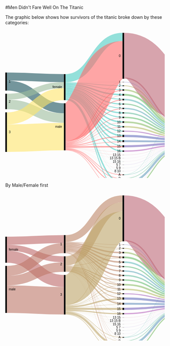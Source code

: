 #Men Didn't Fare Well On The Titanic 

The graphic below shows how survivors of the titanic broke down by these categories: 

<svg width="561" height="520" xmlns="http://www.w3.org/2000/svg"><g transform="translate(0, 10)"><g class="links" fill="none" stroke-opacity="0.6"><path d="M5,137.65087853323152C95.16666666666667,137.65087853323152,95.16666666666667,142.65087853323146,185.33333333333334,142.65087853323146" stroke-width="25.301757066462947" style="stroke: rgb(26, 83, 92);"></path><path d="M5,166.02750190985492C95.16666666666667,166.02750190985492,95.16666666666667,237.6050420168067,185.33333333333334,237.6050420168067" stroke-width="31.451489686783805" style="stroke: rgb(26, 83, 92);"></path><path d="M5,225.40106951871667C95.16666666666667,225.40106951871667,95.16666666666667,268.35370511841097,185.33333333333334,268.35370511841097" stroke-width="30.04583651642475" style="stroke: rgb(158, 191, 158);"></path><path d="M5,201.06569900687558C95.16666666666667,201.06569900687558,95.16666666666667,164.61420932009167,185.33333333333334,164.61420932009167" stroke-width="18.624904507257448" style="stroke: rgb(158, 191, 158);"></path><path d="M5,331.6883116883116C95.16666666666667,331.6883116883116,95.16666666666667,326.68831168831167,185.33333333333334,326.68831168831167" stroke-width="86.62337662337661" style="stroke: rgb(255, 230, 109);"></path><path d="M5,269.4003055767761C95.16666666666667,269.4003055767761,95.16666666666667,192.9029793735676,185.33333333333334,192.9029793735676" stroke-width="37.952635599694425" style="stroke: rgb(255, 230, 109);"></path><path d="M190.33333333333334,157.05882352941177C280.5,157.05882352941177,280.5,166.36363636363672,370.6666666666667,166.36363636363672" stroke-width="1.7570664629488157" style="stroke: rgb(78, 205, 196);"></path><path d="M190.33333333333334,142.9144385026738C280.5,142.9144385026738,280.5,12.91443850267408,370.6666666666667,12.91443850267408" stroke-width="25.828877005347593" style="stroke: rgb(78, 205, 196);"></path><path d="M190.33333333333334,181.30634071810545C280.5,181.30634071810545,280.5,280.6264323911385,370.6666666666667,280.6264323911385" stroke-width="4.2169595110771585" style="stroke: rgb(78, 205, 196);"></path><path d="M190.33333333333334,210.73720397249812C280.5,210.73720397249812,280.5,497.6279602750189,370.6666666666667,497.6279602750189" stroke-width="2.2841864018334608" style="stroke: rgb(78, 205, 196);"></path><path d="M190.33333333333334,162.5057295645531C280.5,162.5057295645531,280.5,194.62184873949602,370.6666666666667,194.62184873949602" stroke-width="4.5683728036669216" style="stroke: rgb(78, 205, 196);"></path><path d="M190.33333333333334,177.7922077922078C280.5,177.7922077922078,280.5,265.53093964858704,370.6666666666667,265.53093964858704" stroke-width="2.8113063407181054" style="stroke: rgb(78, 205, 196);"></path><path d="M190.33333333333334,168.83116883116884C280.5,168.83116883116884,280.5,224.11000763941965,370.6666666666667,224.11000763941965" stroke-width="3.1627196333078684" style="stroke: rgb(78, 205, 196);"></path><path d="M190.33333333333334,174.3659281894576C280.5,174.3659281894576,280.5,252.10466004583688,370.6666666666667,252.10466004583688" stroke-width="4.041252864782276" style="stroke: rgb(78, 205, 196);"></path><path d="M190.33333333333334,166.01986249045072C280.5,166.01986249045072,280.5,209.01451489686812,370.6666666666667,209.01451489686812" stroke-width="2.4598930481283423" style="stroke: rgb(78, 205, 196);"></path><path d="M190.33333333333334,171.3789152024446C280.5,171.3789152024446,280.5,237.00916730328524,370.6666666666667,237.00916730328524" stroke-width="1.9327731092436975" style="stroke: rgb(78, 205, 196);"></path><path d="M190.33333333333334,159.07944996180288C280.5,159.07944996180288,280.5,178.9113827349124,370.6666666666667,178.9113827349124" stroke-width="2.2841864018334608" style="stroke: rgb(78, 205, 196);"></path><path d="M190.33333333333334,184.99618029029796C280.5,184.99618029029796,280.5,295.19480519480544,370.6666666666667,295.19480519480544" stroke-width="3.1627196333078684" style="stroke: rgb(78, 205, 196);"></path><path d="M190.33333333333334,196.15355233002293C280.5,196.15355233002293,280.5,340.3934300993125,370.6666666666667,340.3934300993125" stroke-width="4.39266615737204" style="stroke: rgb(78, 205, 196);"></path><path d="M190.33333333333334,156.00458365164246C280.5,156.00458365164246,280.5,154.78227654698276,370.6666666666667,154.78227654698276" stroke-width="0.35141329258976317" style="stroke: rgb(78, 205, 196);"></path><path d="M190.33333333333334,204.58747135217726C280.5,204.58747135217726,280.5,415.3284950343771,370.6666666666667,415.3284950343771" stroke-width="0.17570664629488159" style="stroke: rgb(78, 205, 196);"></path><path d="M190.33333333333334,204.76317799847214C280.5,204.76317799847214,280.5,435.85561497326177,370.6666666666667,435.85561497326177" stroke-width="0.17570664629488159" style="stroke: rgb(78, 205, 196);"></path><path d="M190.33333333333334,191.76088617265088C280.5,191.76088617265088,280.5,323.54087089381215,370.6666666666667,323.54087089381215" stroke-width="4.39266615737204" style="stroke: rgb(78, 205, 196);"></path><path d="M190.33333333333334,188.07104660045837C280.5,188.07104660045837,280.5,309.49961802903,370.6666666666667,309.49961802903" stroke-width="2.987012987012987" style="stroke: rgb(78, 205, 196);"></path><path d="M190.33333333333334,202.47899159663868C280.5,202.47899159663868,280.5,372.3414820473642,370.6666666666667,372.3414820473642" stroke-width="3.6898395721925135" style="stroke: rgb(78, 205, 196);"></path><path d="M190.33333333333334,205.02673796791447C280.5,205.02673796791447,280.5,446.1191749427041,370.6666666666667,446.1191749427041" stroke-width="0.35141329258976317" style="stroke: rgb(78, 205, 196);"></path><path d="M190.33333333333334,207.31092436974794C280.5,207.31092436974794,280.5,471.56608097784544,370.6666666666667,471.56608097784544" stroke-width="4.2169595110771585" style="stroke: rgb(78, 205, 196);"></path><path d="M190.33333333333334,199.49197860962568C280.5,199.49197860962568,280.5,355.13750954927406,370.6666666666667,355.13750954927406" stroke-width="2.2841864018334608" style="stroke: rgb(78, 205, 196);"></path><path d="M190.33333333333334,209.50725744843396C280.5,209.50725744843396,280.5,486.2223071046598,370.6666666666667,486.2223071046598" stroke-width="0.17570664629488159" style="stroke: rgb(78, 205, 196);"></path><path d="M190.33333333333334,204.41176470588238C280.5,204.41176470588238,280.5,405.15278838808223,370.6666666666667,405.15278838808223" stroke-width="0.17570664629488159" style="stroke: rgb(78, 205, 196);"></path><path d="M190.33333333333334,352.69289533995413C280.5,352.69289533995413,280.5,297.39113827349144,370.6666666666667,297.39113827349144" stroke-width="1.2299465240641712" style="stroke: rgb(255, 107, 107);"></path><path d="M190.33333333333334,281.26814362108473C280.5,281.26814362108473,280.5,85.21772345301785,370.6666666666667,85.21772345301785" stroke-width="118.77769289533995" style="stroke: rgb(255, 107, 107);"></path><path d="M190.33333333333334,342.8533231474408C280.5,342.8533231474408,280.5,181.19556913674586,370.6666666666667,181.19556913674586" stroke-width="2.2841864018334608" style="stroke: rgb(255, 107, 107);"></path><path d="M190.33333333333334,365.3437738731857C280.5,365.3437738731857,280.5,458.6669213139799,370.6666666666667,458.6669213139799" stroke-width="1.5813598166539342" style="stroke: rgb(255, 107, 107);"></path><path d="M190.33333333333334,363.7624140565317C280.5,363.7624140565317,280.5,447.08556149732595,370.6666666666667,447.08556149732595" stroke-width="1.5813598166539342" style="stroke: rgb(255, 107, 107);"></path><path d="M190.33333333333334,346.01604278074865C280.5,346.01604278074865,280.5,211.38655462184903,370.6666666666667,211.38655462184903" stroke-width="2.2841864018334608" style="stroke: rgb(255, 107, 107);"></path><path d="M190.33333333333334,348.5637891520244C280.5,348.5637891520244,280.5,239.02979373567638,370.6666666666667,239.02979373567638" stroke-width="2.1084797555385792" style="stroke: rgb(255, 107, 107);"></path><path d="M190.33333333333334,369.38502673796796C280.5,369.38502673796796,280.5,499.3850267379677,370.6666666666667,499.3850267379677" stroke-width="1.2299465240641712" style="stroke: rgb(255, 107, 107);"></path><path d="M190.33333333333334,350.40870893812064C280.5,350.40870893812064,280.5,267.72727272727303,370.6666666666667,267.72727272727303" stroke-width="1.5813598166539342" style="stroke: rgb(255, 107, 107);"></path><path d="M190.33333333333334,344.4346829640947C280.5,344.4346829640947,280.5,197.3453017570667,370.6666666666667,197.3453017570667" stroke-width="0.8785332314744079" style="stroke: rgb(255, 107, 107);"></path><path d="M190.33333333333334,367.36440030557685C280.5,367.36440030557685,280.5,474.90450725744824,370.6666666666667,474.90450725744824" stroke-width="2.4598930481283423" style="stroke: rgb(255, 107, 107);"></path><path d="M190.33333333333334,362.8838808250573C280.5,362.8838808250573,280.5,425.6799083269669,370.6666666666667,425.6799083269669" stroke-width="0.17570664629488159" style="stroke: rgb(255, 107, 107);"></path><path d="M190.33333333333334,354.8892284186402C280.5,354.8892284186402,280.5,326.9671504965624,370.6666666666667,326.9671504965624" stroke-width="2.4598930481283423" style="stroke: rgb(255, 107, 107);"></path><path d="M190.33333333333334,340.92055003819706C280.5,340.92055003819706,280.5,155.22154316271997,370.6666666666667,155.22154316271997" stroke-width="0.5271199388846448" style="stroke: rgb(255, 107, 107);"></path><path d="M190.33333333333334,359.63330786860195C280.5,359.63330786860195,280.5,358.3880825057293,370.6666666666667,358.3880825057293" stroke-width="4.2169595110771585" style="stroke: rgb(255, 107, 107);"></path><path d="M190.33333333333334,356.82200152788386C280.5,356.82200152788386,280.5,343.2925897631781,370.6666666666667,343.2925897631781" stroke-width="1.4056531703590527" style="stroke: rgb(255, 107, 107);"></path><path d="M190.33333333333334,347.3338426279602C280.5,347.3338426279602,280.5,225.86707410236846,370.6666666666667,225.86707410236846" stroke-width="0.35141329258976317" style="stroke: rgb(255, 107, 107);"></path><path d="M190.33333333333334,362.7081741787624C280.5,362.7081741787624,280.5,415.504201680672,370.6666666666667,415.504201680672" stroke-width="0.17570664629488159" style="stroke: rgb(255, 107, 107);"></path><path d="M190.33333333333334,351.63865546218483C280.5,351.63865546218483,280.5,283.17417876241433,370.6666666666667,283.17417876241433" stroke-width="0.8785332314744079" style="stroke: rgb(255, 107, 107);"></path><path d="M190.33333333333334,353.4835752482811C280.5,353.4835752482811,280.5,311.16883116883133,370.6666666666667,311.16883116883133" stroke-width="0.35141329258976317" style="stroke: rgb(255, 107, 107);"></path><path d="M190.33333333333334,341.4476699770817C280.5,341.4476699770817,280.5,167.50572956455343,370.6666666666667,167.50572956455343" stroke-width="0.5271199388846448" style="stroke: rgb(255, 107, 107);"></path><path d="M190.33333333333334,362.53246753246754C280.5,362.53246753246754,280.5,394.97708174178734,370.6666666666667,394.97708174178734" stroke-width="0.17570664629488159" style="stroke: rgb(255, 107, 107);"></path><path d="M190.33333333333334,368.6822001527884C280.5,368.6822001527884,280.5,486.3980137509547,370.6666666666667,486.3980137509547" stroke-width="0.17570664629488159" style="stroke: rgb(255, 107, 107);"></path><path d="M190.33333333333334,361.91749427043544C280.5,361.91749427043544,280.5,374.3621084797553,370.6666666666667,374.3621084797553" stroke-width="0.35141329258976317" style="stroke: rgb(255, 107, 107);"></path><path d="M190.33333333333334,362.2689075630252C280.5,362.2689075630252,280.5,384.713521772345,370.6666666666667,384.713521772345" stroke-width="0.35141329258976317" style="stroke: rgb(255, 107, 107);"></path><path d="M375.6666666666667,166.627196333079C465.83333333333337,166.627196333079,465.83333333333337,288.2085561497326,556,288.2085561497326" stroke-width="2.2841864018334608" style="stroke: rgb(191, 181, 105);"></path><path d="M375.6666666666667,295.8097784568375C465.83333333333337,295.8097784568375,465.83333333333337,327.3911382734912,556,327.3911382734912" stroke-width="4.39266615737204" style="stroke: rgb(186, 191, 105);"></path><path d="M375.6666666666667,70.28265851795292C465.83333333333337,70.28265851795292,465.83333333333337,200.28265851795265,556,200.28265851795265" stroke-width="140.56531703590528" style="stroke: rgb(191, 105, 120);"></path><path d="M375.6666666666667,142.5859434682967C465.83333333333337,142.5859434682967,465.83333333333337,284.16730328495026,556,284.16730328495026" stroke-width="4.041252864782276" style="stroke: rgb(191, 105, 120);"></path><path d="M375.6666666666667,180.05347593582914C465.83333333333337,180.05347593582914,465.83333333333337,291.63483575248273,556,291.63483575248273" stroke-width="4.5683728036669216" style="stroke: rgb(155, 191, 105);"></path><path d="M375.6666666666667,281.0656990068757C465.83333333333337,281.0656990068757,465.83333333333337,322.6470588235294,556,322.6470588235294" stroke-width="5.095492742551566" style="stroke: rgb(140, 191, 105);"></path><path d="M375.6666666666667,498.33078686019843C465.83333333333337,498.33078686019843,465.83333333333337,368.3307868601987,556,368.3307868601987" stroke-width="3.33842627960275" style="stroke: rgb(125, 191, 105);"></path><path d="M375.6666666666667,496.5737203972496C465.83333333333337,496.5737203972496,465.83333333333337,272.0588235294118,556,272.0588235294118" stroke-width="0.17570664629488159" style="stroke: rgb(125, 191, 105);"></path><path d="M375.6666666666667,195.06111535523323C465.83333333333337,195.06111535523323,465.83333333333337,296.6424751718869,556,296.6424751718869" stroke-width="5.446906035141329" style="stroke: rgb(110, 191, 105);"></path><path d="M375.6666666666667,266.32161955691396C465.83333333333337,266.32161955691396,465.83333333333337,317.9029793735676,556,317.9029793735676" stroke-width="4.39266615737204" style="stroke: rgb(105, 191, 115);"></path><path d="M375.6666666666667,224.28571428571453C465.83333333333337,224.28571428571453,465.83333333333337,305.86707410236824,556,305.86707410236824" stroke-width="3.5141329258976315" style="stroke: rgb(105, 191, 130);"></path><path d="M375.6666666666667,458.75477463712735C465.83333333333337,458.75477463712735,465.83333333333337,359.1061879297174,556,359.1061879297174" stroke-width="1.4056531703590527" style="stroke: rgb(105, 191, 145);"></path><path d="M375.6666666666667,457.9640947288004C465.83333333333337,457.9640947288004,465.83333333333337,271.70741023682206,556,271.70741023682206" stroke-width="0.17570664629488159" style="stroke: rgb(105, 191, 145);"></path><path d="M375.6666666666667,252.10466004583688C465.83333333333337,252.10466004583688,465.83333333333337,313.6860198624904,556,313.6860198624904" stroke-width="4.041252864782276" style="stroke: rgb(105, 191, 161);"></path><path d="M375.6666666666667,446.294881588999C465.83333333333337,446.294881588999,465.83333333333337,271.26814362108485,556,271.26814362108485" stroke-width="0.7028265851795263" style="stroke: rgb(105, 191, 176);"></path><path d="M375.6666666666667,447.26126814362084C465.83333333333337,447.26126814362084,465.83333333333337,357.7883880825058,556,357.7883880825058" stroke-width="1.2299465240641712" style="stroke: rgb(105, 191, 176);"></path><path d="M375.6666666666667,210.15660809778487C465.83333333333337,210.15660809778487,465.83333333333337,301.73796791443846,556,301.73796791443846" stroke-width="4.744079449961803" style="stroke: rgb(105, 191, 191);"></path><path d="M375.6666666666667,238.06340718105454C465.83333333333337,238.06340718105454,465.83333333333337,309.64476699770813,556,309.64476699770813" stroke-width="4.041252864782276" style="stroke: rgb(105, 176, 191);"></path><path d="M375.6666666666667,472.8838808250571C465.83333333333337,472.8838808250571,465.83333333333337,363.05958747135224,556,363.05958747135224" stroke-width="6.501145912910618" style="stroke: rgb(105, 161, 191);"></path><path d="M375.6666666666667,469.54545454545433C465.83333333333337,469.54545454545433,465.83333333333337,271.88311688311694,556,271.88311688311694" stroke-width="0.17570664629488159" style="stroke: rgb(105, 161, 191);"></path><path d="M375.6666666666667,341.1841100076395C465.83333333333337,341.1841100076395,465.83333333333337,342.4140565317036,556,342.4140565317036" stroke-width="5.622612681436211" style="stroke: rgb(105, 145, 191);"></path><path d="M375.6666666666667,338.28495034377397C465.83333333333337,338.28495034377397,465.83333333333337,270.82887700534764,556,270.82887700534764" stroke-width="0.17570664629488159" style="stroke: rgb(105, 145, 191);"></path><path d="M375.6666666666667,425.6799083269669C465.83333333333337,425.6799083269669,465.83333333333337,356.90985485103135,556,356.90985485103135" stroke-width="0.17570664629488159" style="stroke: rgb(105, 130, 191);"></path><path d="M375.6666666666667,324.77081741787634C465.83333333333337,324.77081741787634,465.83333333333337,336.1764705882353,556,336.1764705882353" stroke-width="6.8525592055003814" style="stroke: rgb(105, 115, 191);"></path><path d="M375.6666666666667,155.04583651642508C465.83333333333337,155.04583651642508,465.83333333333337,286.62719633307864,556,286.62719633307864" stroke-width="0.8785332314744079" style="stroke: rgb(110, 105, 191);"></path><path d="M375.6666666666667,357.2459893048126C465.83333333333337,357.2459893048126,465.83333333333337,348.475935828877,556,348.475935828877" stroke-width="6.501145912910618" style="stroke: rgb(125, 105, 191);"></path><path d="M375.6666666666667,415.41634835752456C465.83333333333337,415.41634835752456,465.83333333333337,356.64629488158903,556,356.64629488158903" stroke-width="0.35141329258976317" style="stroke: rgb(140, 105, 191);"></path><path d="M375.6666666666667,435.85561497326177C465.83333333333337,435.85561497326177,465.83333333333337,357.08556149732624,556,357.08556149732624" stroke-width="0.17570664629488159" style="stroke: rgb(155, 105, 191);"></path><path d="M375.6666666666667,309.7631779984723C465.83333333333337,309.7631779984723,465.83333333333337,331.1688311688312,556,331.1688311688312" stroke-width="3.1627196333078684" style="stroke: rgb(171, 105, 191);"></path><path d="M375.6666666666667,308.0939648586709C465.83333333333337,308.0939648586709,465.83333333333337,270.65317035905275,556,270.65317035905275" stroke-width="0.17570664629488159" style="stroke: rgb(171, 105, 191);"></path><path d="M375.6666666666667,372.517188693659C465.83333333333337,372.517188693659,465.83333333333337,353.74713521772344,556,353.74713521772344" stroke-width="4.041252864782276" style="stroke: rgb(186, 105, 191);"></path><path d="M375.6666666666667,394.97708174178734C465.83333333333337,394.97708174178734,465.83333333333337,356.2070282658518,556,356.2070282658518" stroke-width="0.17570664629488159" style="stroke: rgb(191, 105, 181);"></path><path d="M375.6666666666667,486.31016042780726C465.83333333333337,486.31016042780726,465.83333333333337,366.48586707410243,556,366.48586707410243" stroke-width="0.35141329258976317" style="stroke: rgb(191, 105, 166);"></path><path d="M375.6666666666667,405.15278838808223C465.83333333333337,405.15278838808223,465.83333333333337,356.3827349121467,556,356.3827349121467" stroke-width="0.17570664629488159" style="stroke: rgb(191, 105, 150);"></path><path d="M375.6666666666667,384.713521772345C465.83333333333337,384.713521772345,465.83333333333337,355.9434682964095,556,355.9434682964095" stroke-width="0.35141329258976317" style="stroke: rgb(191, 105, 135);"></path></g><g class="nodes" font-family="Arial, Helvetica" font-size="10"><g><rect x="370.6666666666667" y="2.8421709430404007e-13" height="144.6065699006876" width="5" fill="#000"></rect><text x="364.6666666666667" y="72.30328495034408" dy="0.35em" text-anchor="end">0</text></g><g><rect x="370.6666666666667" y="154.60656990068787" height="0.878533231474421" width="5" fill="#000"></rect><text x="364.6666666666667" y="155.04583651642508" dy="0.35em" text-anchor="end">1</text></g><g><rect x="370.6666666666667" y="278.51795263559995" height="5.095492742551528" width="5" fill="#000"></rect><text x="364.6666666666667" y="281.0656990068757" dy="0.35em" text-anchor="end">10</text></g><g><rect x="370.6666666666667" y="293.6134453781515" height="4.392666157371991" width="5" fill="#000"></rect><text x="364.6666666666667" y="295.8097784568375" dy="0.35em" text-anchor="end">11</text></g><g><rect x="370.6666666666667" y="308.0061115355235" height="3.338426279602686" width="5" fill="#000"></rect><text x="364.6666666666667" y="309.6753246753248" dy="0.35em" text-anchor="end">12</text></g><g><rect x="370.6666666666667" y="321.34453781512616" height="6.85255920550037" width="5" fill="#000"></rect><text x="364.6666666666667" y="324.77081741787634" dy="0.35em" text-anchor="end">13</text></g><g><rect x="370.6666666666667" y="384.53781512605013" height="0.3514132925897684" width="5" fill="#000"></rect><text x="364.6666666666667" y="384.713521772345" dy="0.35em" text-anchor="end">13 15</text></g><g><rect x="370.6666666666667" y="394.8892284186399" height="0.1757066462948842" width="5" fill="#000"></rect><text x="364.6666666666667" y="394.97708174178734" dy="0.35em" text-anchor="end">13 15 B</text></g><g><rect x="370.6666666666667" y="338.19709702062653" height="5.7983193277307805" width="5" fill="#000"></rect><text x="364.6666666666667" y="341.0962566844919" dy="0.35em" text-anchor="end">14</text></g><g><rect x="370.6666666666667" y="353.9954163483573" height="6.5011459129106015" width="5" fill="#000"></rect><text x="364.6666666666667" y="357.2459893048126" dy="0.35em" text-anchor="end">15</text></g><g><rect x="370.6666666666667" y="405.0649350649348" height="0.1757066462948842" width="5" fill="#000"></rect><text x="364.6666666666667" y="405.15278838808223" dy="0.35em" text-anchor="end">15 16</text></g><g><rect x="370.6666666666667" y="370.4965622612679" height="4.041252864782223" width="5" fill="#000"></rect><text x="364.6666666666667" y="372.517188693659" dy="0.35em" text-anchor="end">16</text></g><g><rect x="370.6666666666667" y="165.4851031321623" height="2.284186401833381" width="5" fill="#000"></rect><text x="364.6666666666667" y="166.62719633307898" dy="0.35em" text-anchor="end">2</text></g><g><rect x="370.6666666666667" y="177.76928953399567" height="4.568372803666875" width="5" fill="#000"></rect><text x="364.6666666666667" y="180.0534759358291" dy="0.35em" text-anchor="end">3</text></g><g><rect x="370.6666666666667" y="192.33766233766255" height="5.44690603514141" width="5" fill="#000"></rect><text x="364.6666666666667" y="195.06111535523326" dy="0.35em" text-anchor="end">4</text></g><g><rect x="370.6666666666667" y="207.78456837280396" height="4.74407944996176" width="5" fill="#000"></rect><text x="364.6666666666667" y="210.15660809778484" dy="0.35em" text-anchor="end">5</text></g><g><rect x="370.6666666666667" y="415.24064171122967" height="0.3514132925897684" width="5" fill="#000"></rect><text x="364.6666666666667" y="415.41634835752456" dy="0.35em" text-anchor="end">5 7</text></g><g><rect x="370.6666666666667" y="425.59205500381944" height="0.1757066462948842" width="5" fill="#000"></rect><text x="364.6666666666667" y="425.6799083269669" dy="0.35em" text-anchor="end">5 9</text></g><g><rect x="370.6666666666667" y="222.52864782276572" height="3.514132925897684" width="5" fill="#000"></rect><text x="364.6666666666667" y="224.28571428571456" dy="0.35em" text-anchor="end">6</text></g><g><rect x="370.6666666666667" y="236.0427807486634" height="4.0412528647823365" width="5" fill="#000"></rect><text x="364.6666666666667" y="238.06340718105457" dy="0.35em" text-anchor="end">7</text></g><g><rect x="370.6666666666667" y="250.08403361344574" height="4.041252864782223" width="5" fill="#000"></rect><text x="364.6666666666667" y="252.10466004583685" dy="0.35em" text-anchor="end">8</text></g><g><rect x="370.6666666666667" y="435.7677616501143" height="0.1757066462948842" width="5" fill="#000"></rect><text x="364.6666666666667" y="435.85561497326177" dy="0.35em" text-anchor="end">8 10</text></g><g><rect x="370.6666666666667" y="264.12528647822796" height="4.392666157371991" width="5" fill="#000"></rect><text x="364.6666666666667" y="266.32161955691396" dy="0.35em" text-anchor="end">9</text></g><g><rect x="370.6666666666667" y="445.9434682964092" height="1.9327731092437261" width="5" fill="#000"></rect><text x="364.6666666666667" y="446.90985485103107" dy="0.35em" text-anchor="end">A</text></g><g><rect x="370.6666666666667" y="457.87624140565293" height="1.5813598166539578" width="5" fill="#000"></rect><text x="364.6666666666667" y="458.6669213139799" dy="0.35em" text-anchor="end">B</text></g><g><rect x="370.6666666666667" y="469.4576012223069" height="6.676852559205486" width="5" fill="#000"></rect><text x="364.6666666666667" y="472.79602750190963" dy="0.35em" text-anchor="end">C</text></g><g><rect x="370.6666666666667" y="486.1344537815124" height="0.3514132925897684" width="5" fill="#000"></rect><text x="364.6666666666667" y="486.31016042780726" dy="0.35em" text-anchor="end">C D</text></g><g><rect x="370.6666666666667" y="496.48586707410215" height="3.51413292589757" width="5" fill="#000"></rect><text x="364.6666666666667" y="498.24293353705093" dy="0.35em" text-anchor="end">D</text></g><g><rect x="0" y="125.00000000000006" height="56.7532467532468" width="5" fill="#000"></rect><text x="11" y="153.37662337662346" dy="0.35em" text-anchor="start">1</text></g><g><rect x="0" y="191.75324675324686" height="48.67074102368201" width="5" fill="#000"></rect><text x="11" y="216.08861726508786" dy="0.35em" text-anchor="start">2</text></g><g><rect x="0" y="250.42398777692887" height="124.57601222307105" width="5" fill="#000"></rect><text x="11" y="312.7119938884644" dy="0.35em" text-anchor="start">3</text></g><g><rect x="185.33333333333334" y="130" height="81.87929717341478" width="5" fill="#000"></rect><text x="179.33333333333334" y="170.9396485867074" dy="0.35em" text-anchor="end">female</text></g><g><rect x="185.33333333333334" y="221.87929717341478" height="148.12070282658522" width="5" fill="#000"></rect><text x="179.33333333333334" y="295.9396485867074" dy="0.35em" text-anchor="end">male</text></g><g><rect x="556" y="130" height="142.14667685255918" width="5" fill="#000"></rect><text x="550" y="201.07333842627958" dy="0.35em" text-anchor="end">no</text></g><g><rect x="556" y="282.14667685255915" height="87.85332314744085" width="5" fill="#000"></rect><text x="550" y="326.0733384262796" dy="0.35em" text-anchor="end">yes</text></g></g></g></svg>

By Male/Female first

<svg width="561" height="520" xmlns="http://www.w3.org/2000/svg"><g transform="translate(0, 10)"><g class="links" fill="none" stroke-opacity="0.6"><path d="M5,142.65087853323146C95.16666666666667,142.65087853323146,95.16666666666667,137.6508785332316,185.33333333333334,137.6508785332316" stroke-width="25.301757066462947" style="stroke: rgb(191, 105, 105);"></path><path d="M5,164.61420932009167C95.16666666666667,164.61420932009167,95.16666666666667,201.06569900687555,185.33333333333334,201.06569900687555" stroke-width="18.624904507257448" style="stroke: rgb(191, 105, 105);"></path><path d="M5,192.9029793735676C95.16666666666667,192.9029793735676,95.16666666666667,269.4003055767762,185.33333333333334,269.4003055767762" stroke-width="37.952635599694425" style="stroke: rgb(191, 105, 105);"></path><path d="M5,237.6050420168068C95.16666666666667,237.6050420168068,95.16666666666667,166.027501909855,185.33333333333334,166.027501909855" stroke-width="31.451489686783805" style="stroke: rgb(191, 120, 105);"></path><path d="M5,268.3537051184111C95.16666666666667,268.3537051184111,95.16666666666667,225.40106951871664,185.33333333333334,225.40106951871664" stroke-width="30.04583651642475" style="stroke: rgb(191, 120, 105);"></path><path d="M5,326.6883116883118C95.16666666666667,326.6883116883118,95.16666666666667,331.6883116883117,185.33333333333334,331.6883116883117" stroke-width="86.62337662337661" style="stroke: rgb(191, 120, 105);"></path><path d="M190.33333333333334,147.92971734148222C280.5,147.92971734148222,280.5,166.10007639419396,370.6666666666667,166.10007639419396" stroke-width="1.2299465240641712" style="stroke: rgb(191, 135, 105);"></path><path d="M190.33333333333334,176.3063407181056C280.5,176.3063407181056,280.5,294.1405653170358,370.6666666666667,294.1405653170358" stroke-width="1.0542398777692896" style="stroke: rgb(191, 135, 105);"></path><path d="M190.33333333333334,135.7181054239879C280.5,135.7181054239879,280.5,10.718105423987605,370.6666666666667,10.718105423987605" stroke-width="21.436210847975552" style="stroke: rgb(191, 135, 105);"></path><path d="M190.33333333333334,150.82887700534775C280.5,150.82887700534775,280.5,180.05347593582883,370.6666666666667,180.05347593582883" stroke-width="4.5683728036669216" style="stroke: rgb(191, 135, 105);"></path><path d="M190.33333333333334,175.07639419404143C280.5,175.07639419404143,280.5,279.22077922077904,370.6666666666667,279.22077922077904" stroke-width="1.4056531703590527" style="stroke: rgb(191, 135, 105);"></path><path d="M190.33333333333334,180.96256684492C280.5,180.96256684492,280.5,497.2765469824294,370.6666666666667,497.2765469824294" stroke-width="1.5813598166539342" style="stroke: rgb(191, 135, 105);"></path><path d="M190.33333333333334,155.2215431627198C280.5,155.2215431627198,280.5,194.44614209320082,370.6666666666667,194.44614209320082" stroke-width="4.2169595110771585" style="stroke: rgb(191, 135, 105);"></path><path d="M190.33333333333334,173.84644766997727C280.5,173.84644766997727,280.5,264.65240641711216,370.6666666666667,264.65240641711216" stroke-width="1.0542398777692896" style="stroke: rgb(191, 135, 105);"></path><path d="M190.33333333333334,163.74331550802157C280.5,163.74331550802157,280.5,224.19786096256666,370.6666666666667,224.19786096256666" stroke-width="3.33842627960275" style="stroke: rgb(191, 135, 105);"></path><path d="M190.33333333333334,179.55691367456092C280.5,179.55691367456092,280.5,458.13980137509554,370.6666666666667,458.13980137509554" stroke-width="0.5271199388846448" style="stroke: rgb(191, 135, 105);"></path><path d="M190.33333333333334,171.29870129870147C280.5,171.29870129870147,280.5,252.10466004583645,370.6666666666667,252.10466004583645" stroke-width="4.041252864782276" style="stroke: rgb(191, 135, 105);"></path><path d="M190.33333333333334,179.02979373567626C280.5,179.02979373567626,280.5,446.2070282658518,370.6666666666667,446.2070282658518" stroke-width="0.5271199388846448" style="stroke: rgb(191, 135, 105);"></path><path d="M190.33333333333334,159.7020626432393C280.5,159.7020626432393,280.5,210.15660809778444,370.6666666666667,210.15660809778444" stroke-width="4.744079449961803" style="stroke: rgb(191, 135, 105);"></path><path d="M190.33333333333334,167.34530175706664C280.5,167.34530175706664,280.5,237.97555385790668,370.6666666666667,237.97555385790668" stroke-width="3.865546218487395" style="stroke: rgb(191, 135, 105);"></path><path d="M190.33333333333334,179.99618029029813C280.5,179.99618029029813,280.5,469.63330786860206,370.6666666666667,469.63330786860206" stroke-width="0.35141329258976317" style="stroke: rgb(191, 135, 105);"></path><path d="M190.33333333333334,177.4484339190223C280.5,177.4484339190223,280.5,338.6363636363636,370.6666666666667,338.6363636363636" stroke-width="0.8785332314744079" style="stroke: rgb(191, 135, 105);"></path><path d="M190.33333333333334,178.5026737967916C280.5,178.5026737967916,280.5,425.67990832696717,370.6666666666667,425.67990832696717" stroke-width="0.17570664629488159" style="stroke: rgb(191, 135, 105);"></path><path d="M190.33333333333334,176.92131398013765C280.5,176.92131398013765,280.5,321.4323911382735,370.6666666666667,321.4323911382735" stroke-width="0.17570664629488159" style="stroke: rgb(191, 135, 105);"></path><path d="M190.33333333333334,146.8754774637129C280.5,146.8754774637129,280.5,155.04583651642466,370.6666666666667,155.04583651642466" stroke-width="0.8785332314744079" style="stroke: rgb(191, 135, 105);"></path><path d="M190.33333333333334,177.97555385790696C280.5,177.97555385790696,280.5,354.0832696715049,370.6666666666667,354.0832696715049" stroke-width="0.17570664629488159" style="stroke: rgb(191, 135, 105);"></path><path d="M190.33333333333334,178.23911382734929C280.5,178.23911382734929,280.5,415.41634835752484,370.6666666666667,415.41634835752484" stroke-width="0.35141329258976317" style="stroke: rgb(191, 135, 105);"></path><path d="M190.33333333333334,178.6783804430865C280.5,178.6783804430865,280.5,435.85561497326205,370.6666666666667,435.85561497326205" stroke-width="0.17570664629488159" style="stroke: rgb(191, 135, 105);"></path><path d="M190.33333333333334,206.24904507257455C280.5,206.24904507257455,280.5,35.932009167303114,370.6666666666667,35.932009167303114" stroke-width="28.991596638655462" style="stroke: rgb(191, 150, 105);"></path><path d="M190.33333333333334,226.27960275019106C280.5,226.27960275019106,280.5,281.2414056531702,370.6666666666667,281.2414056531702" stroke-width="2.635599694423224" style="stroke: rgb(191, 150, 105);"></path><path d="M190.33333333333334,228.82734912146685C280.5,228.82734912146685,280.5,295.89763177998464,370.6666666666667,295.89763177998464" stroke-width="2.4598930481283423" style="stroke: rgb(191, 150, 105);"></path><path d="M190.33333333333334,234.0985485103133C280.5,234.0985485103133,280.5,322.57448433919024,370.6666666666667,322.57448433919024" stroke-width="2.1084797555385792" style="stroke: rgb(191, 150, 105);"></path><path d="M190.33333333333334,231.55080213903753C280.5,231.55080213903753,280.5,309.49961802902976,370.6666666666667,309.49961802902976" stroke-width="2.987012987012987" style="stroke: rgb(191, 150, 105);"></path><path d="M190.33333333333334,237.17341482047374C280.5,237.17341482047374,280.5,341.09625668449195,370.6666666666667,341.09625668449195" stroke-width="4.041252864782276" style="stroke: rgb(191, 150, 105);"></path><path d="M190.33333333333334,223.55614973262038C280.5,223.55614973262038,280.5,266.5851795263559,370.6666666666667,266.5851795263559" stroke-width="2.8113063407181054" style="stroke: rgb(191, 150, 105);"></path><path d="M190.33333333333334,239.6333078686021C280.5,239.6333078686021,280.5,370.7601222307104,370.6666666666667,370.7601222307104" stroke-width="0.5271199388846448" style="stroke: rgb(191, 150, 105);"></path><path d="M190.33333333333334,221.3598166539344C280.5,221.3598166539344,280.5,197.1695951107715,370.6666666666667,197.1695951107715" stroke-width="1.2299465240641712" style="stroke: rgb(191, 150, 105);"></path><path d="M190.33333333333334,239.28189457601232C280.5,239.28189457601232,280.5,354.2589763177998,370.6666666666667,354.2589763177998" stroke-width="0.17570664629488159" style="stroke: rgb(191, 150, 105);"></path><path d="M190.33333333333334,239.98472116119186C280.5,239.98472116119186,280.5,458.4912146676853,370.6666666666667,458.4912146676853" stroke-width="0.17570664629488159" style="stroke: rgb(191, 150, 105);"></path><path d="M190.33333333333334,240.24828113063418C280.5,240.24828113063418,280.5,498.2429335370513,370.6666666666667,498.2429335370513" stroke-width="0.35141329258976317" style="stroke: rgb(191, 150, 105);"></path><path d="M190.33333333333334,222.0626432391139C280.5,222.0626432391139,280.5,239.99618029029781,370.6666666666667,239.99618029029781" stroke-width="0.17570664629488159" style="stroke: rgb(191, 150, 105);"></path><path d="M190.33333333333334,297.5133689839572C280.5,297.5133689839572,280.5,97.51718869365911,370.6666666666667,97.51718869365911" stroke-width="94.17876241405654" style="stroke: rgb(191, 166, 105);"></path><path d="M190.33333333333334,365.1604278074867C280.5,365.1604278074867,280.5,447.1734148204737,370.6666666666667,447.1734148204737" stroke-width="1.4056531703590527" style="stroke: rgb(191, 166, 105);"></path><path d="M190.33333333333334,361.99770817417885C280.5,361.99770817417885,280.5,372.7807486631016,370.6666666666667,372.7807486631016" stroke-width="3.5141329258976315" style="stroke: rgb(191, 166, 105);"></path><path d="M190.33333333333334,357.1657754010696C280.5,357.1657754010696,280.5,357.42169595110767,370.6666666666667,357.42169595110767" stroke-width="6.149732620320855" style="stroke: rgb(191, 166, 105);"></path><path d="M190.33333333333334,369.90450725744853C280.5,369.90450725744853,280.5,472.9717341482048,370.6666666666667,472.9717341482048" stroke-width="6.325439266615737" style="stroke: rgb(191, 166, 105);"></path><path d="M190.33333333333334,347.85332314744085C280.5,347.85332314744085,280.5,297.566844919786,370.6666666666667,297.566844919786" stroke-width="0.8785332314744079" style="stroke: rgb(191, 166, 105);"></path><path d="M190.33333333333334,350.92818945760126C280.5,350.92818945760126,280.5,325.9129106187929,370.6666666666667,325.9129106187929" stroke-width="4.5683728036669216" style="stroke: rgb(191, 166, 105);"></path><path d="M190.33333333333334,374.20932009167313C280.5,374.20932009167313,280.5,499.20932009167313,370.6666666666667,499.20932009167313" stroke-width="1.5813598166539342" style="stroke: rgb(191, 166, 105);"></path><path d="M190.33333333333334,348.46829640947294C280.5,348.46829640947294,280.5,311.1688311688311,370.6666666666667,311.1688311688311" stroke-width="0.35141329258976317" style="stroke: rgb(191, 166, 105);"></path><path d="M190.33333333333334,345.12987012987014C280.5,345.12987012987014,280.5,167.24216959511068,370.6666666666667,167.24216959511068" stroke-width="1.0542398777692896" style="stroke: rgb(191, 166, 105);"></path><path d="M190.33333333333334,364.19404125286485C280.5,364.19404125286485,280.5,394.97708174178763,370.6666666666667,394.97708174178763" stroke-width="0.17570664629488159" style="stroke: rgb(191, 166, 105);"></path><path d="M190.33333333333334,346.886936592819C280.5,346.886936592819,280.5,283.08632543926643,370.6666666666667,283.08632543926643" stroke-width="1.0542398777692896" style="stroke: rgb(191, 166, 105);"></path><path d="M190.33333333333334,366.30252100840346C280.5,366.30252100840346,280.5,459.01833460656997,370.6666666666667,459.01833460656997" stroke-width="0.8785332314744079" style="stroke: rgb(191, 166, 105);"></path><path d="M190.33333333333334,373.2429335370513C280.5,373.2429335370513,280.5,486.31016042780755,370.6666666666667,486.31016042780755" stroke-width="0.35141329258976317" style="stroke: rgb(191, 166, 105);"></path><path d="M190.33333333333334,353.65164247517197C280.5,353.65164247517197,280.5,343.5561497326203,370.6666666666667,343.5561497326203" stroke-width="0.8785332314744079" style="stroke: rgb(191, 166, 105);"></path><path d="M190.33333333333334,345.74484339190224C280.5,345.74484339190224,280.5,225.95492742551548,370.6666666666667,225.95492742551548" stroke-width="0.17570664629488159" style="stroke: rgb(191, 166, 105);"></path><path d="M190.33333333333334,364.36974789915973C280.5,364.36974789915973,280.5,405.1527883880825,370.6666666666667,405.1527883880825" stroke-width="0.17570664629488159" style="stroke: rgb(191, 166, 105);"></path><path d="M190.33333333333334,346.096256684492C280.5,346.096256684492,280.5,268.25439266615723,370.6666666666667,268.25439266615723" stroke-width="0.5271199388846448" style="stroke: rgb(191, 166, 105);"></path><path d="M190.33333333333334,363.9304812834225C280.5,363.9304812834225,280.5,384.7135217723453,370.6666666666667,384.7135217723453" stroke-width="0.35141329258976317" style="stroke: rgb(191, 166, 105);"></path><path d="M375.6666666666667,166.6271963330786C465.83333333333337,166.6271963330786,465.83333333333337,288.2085561497326,556,288.2085561497326" stroke-width="2.2841864018334608" style="stroke: rgb(191, 181, 105);"></path><path d="M375.6666666666667,295.80977845683714C465.83333333333337,295.80977845683714,465.83333333333337,327.3911382734912,556,327.3911382734912" stroke-width="4.39266615737204" style="stroke: rgb(186, 191, 105);"></path><path d="M375.6666666666667,70.28265851795247C465.83333333333337,70.28265851795247,465.83333333333337,200.2826585179526,556,200.2826585179526" stroke-width="140.56531703590528" style="stroke: rgb(191, 105, 120);"></path><path d="M375.6666666666667,142.58594346829625C465.83333333333337,142.58594346829625,465.83333333333337,284.16730328495026,556,284.16730328495026" stroke-width="4.041252864782276" style="stroke: rgb(191, 105, 120);"></path><path d="M375.6666666666667,180.05347593582883C465.83333333333337,180.05347593582883,465.83333333333337,291.63483575248273,556,291.63483575248273" stroke-width="4.5683728036669216" style="stroke: rgb(155, 191, 105);"></path><path d="M375.6666666666667,281.06569900687526C465.83333333333337,281.06569900687526,465.83333333333337,322.6470588235294,556,322.6470588235294" stroke-width="5.095492742551566" style="stroke: rgb(140, 191, 105);"></path><path d="M375.6666666666667,498.3307868601987C465.83333333333337,498.3307868601987,465.83333333333337,368.3307868601987,556,368.3307868601987" stroke-width="3.33842627960275" style="stroke: rgb(125, 191, 105);"></path><path d="M375.6666666666667,496.5737203972499C465.83333333333337,496.5737203972499,465.83333333333337,272.05882352941177,556,272.05882352941177" stroke-width="0.17570664629488159" style="stroke: rgb(125, 191, 105);"></path><path d="M375.6666666666667,195.06111535523291C465.83333333333337,195.06111535523291,465.83333333333337,296.6424751718869,556,296.6424751718869" stroke-width="5.446906035141329" style="stroke: rgb(110, 191, 105);"></path><path d="M375.6666666666667,266.3216195569135C465.83333333333337,266.3216195569135,465.83333333333337,317.9029793735676,556,317.9029793735676" stroke-width="4.39266615737204" style="stroke: rgb(105, 191, 115);"></path><path d="M375.6666666666667,224.2857142857141C465.83333333333337,224.2857142857141,465.83333333333337,305.86707410236824,556,305.86707410236824" stroke-width="3.5141329258976315" style="stroke: rgb(105, 191, 130);"></path><path d="M375.6666666666667,458.75477463712764C465.83333333333337,458.75477463712764,465.83333333333337,359.1061879297174,556,359.1061879297174" stroke-width="1.4056531703590527" style="stroke: rgb(105, 191, 145);"></path><path d="M375.6666666666667,457.96409472880066C465.83333333333337,457.96409472880066,465.83333333333337,271.707410236822,556,271.707410236822" stroke-width="0.17570664629488159" style="stroke: rgb(105, 191, 145);"></path><path d="M375.6666666666667,252.10466004583645C465.83333333333337,252.10466004583645,465.83333333333337,313.6860198624904,556,313.6860198624904" stroke-width="4.041252864782276" style="stroke: rgb(105, 191, 161);"></path><path d="M375.6666666666667,446.29488158899926C465.83333333333337,446.29488158899926,465.83333333333337,271.2681436210848,556,271.2681436210848" stroke-width="0.7028265851795263" style="stroke: rgb(105, 191, 176);"></path><path d="M375.6666666666667,447.2612681436211C465.83333333333337,447.2612681436211,465.83333333333337,357.7883880825058,556,357.7883880825058" stroke-width="1.2299465240641712" style="stroke: rgb(105, 191, 176);"></path><path d="M375.6666666666667,210.15660809778444C465.83333333333337,210.15660809778444,465.83333333333337,301.73796791443846,556,301.73796791443846" stroke-width="4.744079449961803" style="stroke: rgb(105, 191, 191);"></path><path d="M375.6666666666667,238.06340718105412C465.83333333333337,238.06340718105412,465.83333333333337,309.64476699770813,556,309.64476699770813" stroke-width="4.041252864782276" style="stroke: rgb(105, 176, 191);"></path><path d="M375.6666666666667,472.88388082505736C465.83333333333337,472.88388082505736,465.83333333333337,363.05958747135224,556,363.05958747135224" stroke-width="6.501145912910618" style="stroke: rgb(105, 161, 191);"></path><path d="M375.6666666666667,469.5454545454546C465.83333333333337,469.5454545454546,465.83333333333337,271.8831168831169,556,271.8831168831169" stroke-width="0.17570664629488159" style="stroke: rgb(105, 161, 191);"></path><path d="M375.6666666666667,341.1841100076394C465.83333333333337,341.1841100076394,465.83333333333337,342.4140565317036,556,342.4140565317036" stroke-width="5.622612681436211" style="stroke: rgb(105, 145, 191);"></path><path d="M375.6666666666667,338.28495034377386C465.83333333333337,338.28495034377386,465.83333333333337,270.8288770053476,556,270.8288770053476" stroke-width="0.17570664629488159" style="stroke: rgb(105, 145, 191);"></path><path d="M375.6666666666667,425.67990832696717C465.83333333333337,425.67990832696717,465.83333333333337,356.90985485103135,556,356.90985485103135" stroke-width="0.17570664629488159" style="stroke: rgb(105, 130, 191);"></path><path d="M375.6666666666667,324.77081741787623C465.83333333333337,324.77081741787623,465.83333333333337,336.1764705882353,556,336.1764705882353" stroke-width="6.8525592055003814" style="stroke: rgb(105, 115, 191);"></path><path d="M375.6666666666667,155.04583651642466C465.83333333333337,155.04583651642466,465.83333333333337,286.62719633307864,556,286.62719633307864" stroke-width="0.8785332314744079" style="stroke: rgb(110, 105, 191);"></path><path d="M375.6666666666667,357.2459893048128C465.83333333333337,357.2459893048128,465.83333333333337,348.475935828877,556,348.475935828877" stroke-width="6.501145912910618" style="stroke: rgb(125, 105, 191);"></path><path d="M375.6666666666667,415.41634835752484C465.83333333333337,415.41634835752484,465.83333333333337,356.64629488158903,556,356.64629488158903" stroke-width="0.35141329258976317" style="stroke: rgb(140, 105, 191);"></path><path d="M375.6666666666667,435.85561497326205C465.83333333333337,435.85561497326205,465.83333333333337,357.08556149732624,556,357.08556149732624" stroke-width="0.17570664629488159" style="stroke: rgb(155, 105, 191);"></path><path d="M375.6666666666667,309.7631779984721C465.83333333333337,309.7631779984721,465.83333333333337,331.1688311688312,556,331.1688311688312" stroke-width="3.1627196333078684" style="stroke: rgb(171, 105, 191);"></path><path d="M375.6666666666667,308.0939648586707C465.83333333333337,308.0939648586707,465.83333333333337,270.6531703590527,556,270.6531703590527" stroke-width="0.17570664629488159" style="stroke: rgb(171, 105, 191);"></path><path d="M375.6666666666667,372.5171886936592C465.83333333333337,372.5171886936592,465.83333333333337,353.74713521772344,556,353.74713521772344" stroke-width="4.041252864782276" style="stroke: rgb(186, 105, 191);"></path><path d="M375.6666666666667,394.97708174178763C465.83333333333337,394.97708174178763,465.83333333333337,356.2070282658518,556,356.2070282658518" stroke-width="0.17570664629488159" style="stroke: rgb(191, 105, 181);"></path><path d="M375.6666666666667,486.31016042780755C465.83333333333337,486.31016042780755,465.83333333333337,366.48586707410243,556,366.48586707410243" stroke-width="0.35141329258976317" style="stroke: rgb(191, 105, 166);"></path><path d="M375.6666666666667,405.1527883880825C465.83333333333337,405.1527883880825,465.83333333333337,356.3827349121467,556,356.3827349121467" stroke-width="0.17570664629488159" style="stroke: rgb(191, 105, 150);"></path><path d="M375.6666666666667,384.7135217723453C465.83333333333337,384.7135217723453,465.83333333333337,355.9434682964095,556,355.9434682964095" stroke-width="0.35141329258976317" style="stroke: rgb(191, 105, 135);"></path></g><g class="nodes" font-family="Arial, Helvetica" font-size="10"><g><rect x="370.6666666666667" y="-1.7053025658242404e-13" height="144.60656990068762" width="5" fill="#000"></rect><text x="364.6666666666667" y="72.30328495034364" dy="0.35em" text-anchor="end">0</text></g><g><rect x="370.6666666666667" y="154.60656990068745" height="0.878533231474421" width="5" fill="#000"></rect><text x="364.6666666666667" y="155.04583651642466" dy="0.35em" text-anchor="end">1</text></g><g><rect x="370.6666666666667" y="278.5179526355995" height="5.095492742551642" width="5" fill="#000"></rect><text x="364.6666666666667" y="281.0656990068753" dy="0.35em" text-anchor="end">10</text></g><g><rect x="370.6666666666667" y="293.61344537815114" height="4.392666157372105" width="5" fill="#000"></rect><text x="364.6666666666667" y="295.8097784568372" dy="0.35em" text-anchor="end">11</text></g><g><rect x="370.6666666666667" y="308.00611153552325" height="3.3384262796027997" width="5" fill="#000"></rect><text x="364.6666666666667" y="309.67532467532465" dy="0.35em" text-anchor="end">12</text></g><g><rect x="370.6666666666667" y="321.34453781512605" height="6.85255920550037" width="5" fill="#000"></rect><text x="364.6666666666667" y="324.77081741787623" dy="0.35em" text-anchor="end">13</text></g><g><rect x="370.6666666666667" y="384.5378151260504" height="0.3514132925897684" width="5" fill="#000"></rect><text x="364.6666666666667" y="384.7135217723453" dy="0.35em" text-anchor="end">13 15</text></g><g><rect x="370.6666666666667" y="394.8892284186402" height="0.1757066462948842" width="5" fill="#000"></rect><text x="364.6666666666667" y="394.97708174178763" dy="0.35em" text-anchor="end">13 15 B</text></g><g><rect x="370.6666666666667" y="338.1970970206264" height="5.798319327731065" width="5" fill="#000"></rect><text x="364.6666666666667" y="341.09625668449195" dy="0.35em" text-anchor="end">14</text></g><g><rect x="370.6666666666667" y="353.9954163483575" height="6.5011459129106015" width="5" fill="#000"></rect><text x="364.6666666666667" y="357.2459893048128" dy="0.35em" text-anchor="end">15</text></g><g><rect x="370.6666666666667" y="405.06493506493507" height="0.1757066462948842" width="5" fill="#000"></rect><text x="364.6666666666667" y="405.1527883880825" dy="0.35em" text-anchor="end">15 16</text></g><g><rect x="370.6666666666667" y="370.4965622612681" height="4.0412528647823365" width="5" fill="#000"></rect><text x="364.6666666666667" y="372.51718869365925" dy="0.35em" text-anchor="end">16</text></g><g><rect x="370.6666666666667" y="165.48510313216187" height="2.2841864018334945" width="5" fill="#000"></rect><text x="364.6666666666667" y="166.62719633307861" dy="0.35em" text-anchor="end">2</text></g><g><rect x="370.6666666666667" y="177.76928953399536" height="4.568372803666875" width="5" fill="#000"></rect><text x="364.6666666666667" y="180.0534759358288" dy="0.35em" text-anchor="end">3</text></g><g><rect x="370.6666666666667" y="192.33766233766224" height="5.446906035141296" width="5" fill="#000"></rect><text x="364.6666666666667" y="195.0611153552329" dy="0.35em" text-anchor="end">4</text></g><g><rect x="370.6666666666667" y="207.78456837280353" height="4.74407944996176" width="5" fill="#000"></rect><text x="364.6666666666667" y="210.1566080977844" dy="0.35em" text-anchor="end">5</text></g><g><rect x="370.6666666666667" y="415.24064171122996" height="0.3514132925897684" width="5" fill="#000"></rect><text x="364.6666666666667" y="415.41634835752484" dy="0.35em" text-anchor="end">5 7</text></g><g><rect x="370.6666666666667" y="425.5920550038197" height="0.1757066462948842" width="5" fill="#000"></rect><text x="364.6666666666667" y="425.67990832696717" dy="0.35em" text-anchor="end">5 9</text></g><g><rect x="370.6666666666667" y="222.5286478227653" height="3.514132925897684" width="5" fill="#000"></rect><text x="364.6666666666667" y="224.28571428571414" dy="0.35em" text-anchor="end">6</text></g><g><rect x="370.6666666666667" y="236.04278074866298" height="4.0412528647823365" width="5" fill="#000"></rect><text x="364.6666666666667" y="238.06340718105415" dy="0.35em" text-anchor="end">7</text></g><g><rect x="370.6666666666667" y="250.0840336134453" height="4.041252864782223" width="5" fill="#000"></rect><text x="364.6666666666667" y="252.10466004583643" dy="0.35em" text-anchor="end">8</text></g><g><rect x="370.6666666666667" y="435.7677616501146" height="0.1757066462948842" width="5" fill="#000"></rect><text x="364.6666666666667" y="435.85561497326205" dy="0.35em" text-anchor="end">8 10</text></g><g><rect x="370.6666666666667" y="264.1252864782275" height="4.392666157371991" width="5" fill="#000"></rect><text x="364.6666666666667" y="266.3216195569135" dy="0.35em" text-anchor="end">9</text></g><g><rect x="370.6666666666667" y="445.9434682964095" height="1.9327731092437261" width="5" fill="#000"></rect><text x="364.6666666666667" y="446.90985485103135" dy="0.35em" text-anchor="end">A</text></g><g><rect x="370.6666666666667" y="457.8762414056532" height="1.5813598166539578" width="5" fill="#000"></rect><text x="364.6666666666667" y="458.6669213139802" dy="0.35em" text-anchor="end">B</text></g><g><rect x="370.6666666666667" y="469.4576012223072" height="6.676852559205486" width="5" fill="#000"></rect><text x="364.6666666666667" y="472.7960275019099" dy="0.35em" text-anchor="end">C</text></g><g><rect x="370.6666666666667" y="486.13445378151266" height="0.3514132925897684" width="5" fill="#000"></rect><text x="364.6666666666667" y="486.31016042780755" dy="0.35em" text-anchor="end">C D</text></g><g><rect x="370.6666666666667" y="496.48586707410243" height="3.514132925897684" width="5" fill="#000"></rect><text x="364.6666666666667" y="498.2429335370513" dy="0.35em" text-anchor="end">D</text></g><g><rect x="185.33333333333334" y="125.00000000000014" height="56.753246753246685" width="5" fill="#000"></rect><text x="179.33333333333334" y="153.37662337662348" dy="0.35em" text-anchor="end">1</text></g><g><rect x="185.33333333333334" y="191.75324675324683" height="48.670741023682126" width="5" fill="#000"></rect><text x="179.33333333333334" y="216.0886172650879" dy="0.35em" text-anchor="end">2</text></g><g><rect x="185.33333333333334" y="250.42398777692895" height="124.5760122230709" width="5" fill="#000"></rect><text x="179.33333333333334" y="312.7119938884644" dy="0.35em" text-anchor="end">3</text></g><g><rect x="0" y="130" height="81.8792971734149" width="5" fill="#000"></rect><text x="11" y="170.93964858670745" dy="0.35em" text-anchor="start">female</text></g><g><rect x="0" y="221.8792971734149" height="148.12070282658513" width="5" fill="#000"></rect><text x="11" y="295.93964858670745" dy="0.35em" text-anchor="start">male</text></g><g><rect x="556" y="129.99999999999997" height="142.1466768525592" width="5" fill="#000"></rect><text x="550" y="201.07333842627958" dy="0.35em" text-anchor="end">no</text></g><g><rect x="556" y="282.14667685255915" height="87.85332314744085" width="5" fill="#000"></rect><text x="550" y="326.0733384262796" dy="0.35em" text-anchor="end">yes</text></g></g></g></svg>
